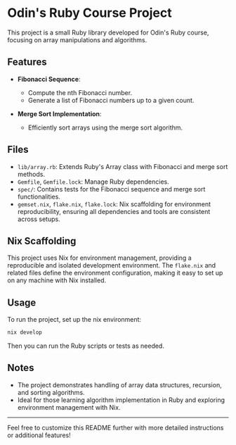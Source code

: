 # Odin's Ruby Course Project

This project is a small Ruby library developed for Odin's Ruby course, focusing on array manipulations and algorithms.

## Features

- **Fibonacci Sequence**:
  - Compute the nth Fibonacci number.
  - Generate a list of Fibonacci numbers up to a given count.

- **Merge Sort Implementation**:
  - Efficiently sort arrays using the merge sort algorithm.

## Files

- `lib/array.rb`: Extends Ruby's Array class with Fibonacci and merge sort methods.
- `Gemfile`, `Gemfile.lock`: Manage Ruby dependencies.
- `spec/`: Contains tests for the Fibonacci sequence and merge sort functionalities.
- `gemset.nix`, `flake.nix`, `flake.lock`: Nix scaffolding for environment reproducibility, ensuring all dependencies and tools are consistent across setups.

## Nix Scaffolding

This project uses Nix for environment management, providing a reproducible and isolated development environment. The `flake.nix` and related files define the environment configuration, making it easy to set up on any machine with Nix installed.

## Usage

To run the project, set up the nix environment:

```bash
nix develop
```

Then you can run the Ruby scripts or tests as needed.

## Notes

- The project demonstrates handling of array data structures, recursion, and sorting algorithms.
- Ideal for those learning algorithm implementation in Ruby and exploring environment management with Nix.

---

Feel free to customize this README further with more detailed instructions or additional features!